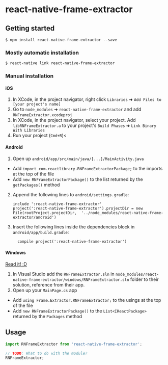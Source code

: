 
# react-native-frame-extractor

## Getting started

`$ npm install react-native-frame-extractor --save`

### Mostly automatic installation

`$ react-native link react-native-frame-extractor`

### Manual installation


#### iOS

1. In XCode, in the project navigator, right click `Libraries` ➜ `Add Files to [your project's name]`
2. Go to `node_modules` ➜ `react-native-frame-extractor` and add `RNFrameExtractor.xcodeproj`
3. In XCode, in the project navigator, select your project. Add `libRNFrameExtractor.a` to your project's `Build Phases` ➜ `Link Binary With Libraries`
4. Run your project (`Cmd+R`)<

#### Android

1. Open up `android/app/src/main/java/[...]/MainActivity.java`
  - Add `import com.reactlibrary.RNFrameExtractorPackage;` to the imports at the top of the file
  - Add `new RNFrameExtractorPackage()` to the list returned by the `getPackages()` method
2. Append the following lines to `android/settings.gradle`:
  	```
  	include ':react-native-frame-extractor'
  	project(':react-native-frame-extractor').projectDir = new File(rootProject.projectDir, 	'../node_modules/react-native-frame-extractor/android')
  	```
3. Insert the following lines inside the dependencies block in `android/app/build.gradle`:
  	```
      compile project(':react-native-frame-extractor')
  	```

#### Windows
[Read it! :D](https://github.com/ReactWindows/react-native)

1. In Visual Studio add the `RNFrameExtractor.sln` in `node_modules/react-native-frame-extractor/windows/RNFrameExtractor.sln` folder to their solution, reference from their app.
2. Open up your `MainPage.cs` app
  - Add `using Frame.Extractor.RNFrameExtractor;` to the usings at the top of the file
  - Add `new RNFrameExtractorPackage()` to the `List<IReactPackage>` returned by the `Packages` method


## Usage
```javascript
import RNFrameExtractor from 'react-native-frame-extractor';

// TODO: What to do with the module?
RNFrameExtractor;
```
  